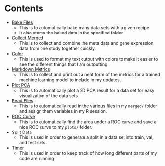# Contents

- [Bake Files](./bakeFiles.R)
    - This is to automatically bake many data sets with a given recipe
    - It also stores the baked data in the specified folder
- [Collect Merged](./collectMerged.R)
    - This is to collect and combine the meta data and gene expression data from one study together quickly.
- [Color](./color.R)
    - This is used to format my text output with colors to make it easier to see the different things that I am outputting
- [Markdown Metrics](./mdMetrics.R)
    - This is to collect and print out a neat form of the metrics for a trained machine learning model to include in my updates.
- [Plot PCA](./plotPCA.R)
    - This is to automatically plot a 2D PCA result for a data set for easy visualization of the data sets
- [Read Files](./readFiles.R)
    - This is to automatically read in the various files in my `merged/` folder and assign them variables in my R session.
- [ROC Curve](./rocCurve.R)
    - This is to automatically find the area under a ROC curve and save a nice ROC curve to my `plots/` folder.
- [Split Data](./splitData.R)
    - This is used in order to generate a split in a data set into train, val, and test sets
- [Timer](./timer.R)
    - This is used in order to keep track of how long different parts of my code are running
